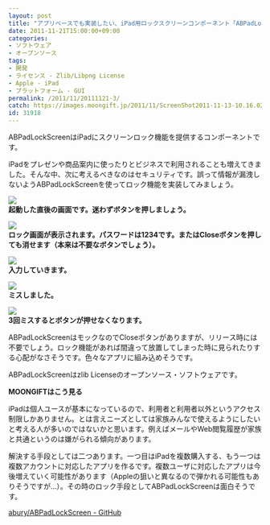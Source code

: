 ```yaml
---
layout: post
title: "アプリベースでも実装したい、iPad用ロックスクリーンコンポーネント「ABPadLockScreen」"
date: 2011-11-21T15:00:00+09:00
categories:
- ソフトウェア
- オープンソース
tags: 
- 開発
- ライセンス - Zlib/Libpng License
- Apple - iPad
- プラットフォーム - GUI
permalink: /2011/11/20111121-3/
catch: https://images.moongift.jp/2011/11/ScreenShot2011-11-13-10.16.02_thumb.png
id: 31918
---
```

ABPadLockScreenはiPadにスクリーンロック機能を提供するコンポーネントです。

  

iPadをプレゼンや商品案内に使ったりとビジネスで利用されることも増えてきました。そんな中、次に考えるべきなのはセキュリティです。誤って情報が漏洩しないようABPadLockScreenを使ってロック機能を実装してみましょう。

  

[![](https://images.moongift.jp/2011/11/ScreenShot2011-11-13-10.15.31_thumb.png)](https://images.moongift.jp/2011/11/d51d316fa7886709cef0f2a89c4d80b2.png)  
**起動した直後の画面です。迷わずボタンを押しましょう。**

  

[![](https://images.moongift.jp/2011/11/ScreenShot2011-11-13-10.15.45_thumb.png)](https://images.moongift.jp/2011/11/9539186d2dc08a36b3a980dcaec34f06.png)  
**ロック画面が表示されます。パスワードは1234です。またはCloseボタンを押しても消せます（本来は不要なボタンでしょう）。**

  

[![](https://images.moongift.jp/2011/11/ScreenShot2011-11-13-10.16.02_thumb.png)](https://images.moongift.jp/2011/11/92c6b6f617f687b3aa418a4d3599a6ed.png)  
**入力していきます。**

  

[![](https://images.moongift.jp/2011/11/ScreenShot2011-11-13-10.16.06_thumb.png)](https://images.moongift.jp/2011/11/a4529c160d51746b16a6fbb7515108a1.png)  
**ミスしました。**

  

[![](https://images.moongift.jp/2011/11/ScreenShot2011-11-13-10.16.16_thumb.png)](https://images.moongift.jp/2011/11/43d9cf8fdd2c8d4a75834a727658e812.png)  
**3回ミスするとボタンが押せなくなります。**

  

ABPadLockScreenはモックなのでCloseボタンがありますが、リリース時には不要でしょう。ロック機能があれば間違って放置してしまった時に見られたりする心配がなさそうです。色々なアプリに組み込めそうです。

  
<!--more-->  

ABPadLockScreenはzlib Licenseのオープンソース・ソフトウェアです。

  
  
  

**MOONGIFTはこう見る**

  

iPadは個人ユースが基本になっているので、利用者と利用者以外というアクセス制限しかありません。とは言えニーズとしては家族みんなで使えるようにしたいと考える人が多いのではないかと思います。例えばメールやWeb閲覧履歴が家族と共通というのは嫌がられる傾向があります。

  

解決する手段としては二つあります。一つ目はiPadを複数購入する、もう一つは複数アカウントに対応したアプリを作るです。複数ユーザに対応したアプリは今後増えていく可能性があります（Appleの狙いと異なるので弾かれる可能性もありそうですが…）。その時のロック手段としてABPadLockScreenは面白そうです。

  

[abury/ABPadLockScreen - GitHub](https://github.com/abury/ABPadLockScreen)

